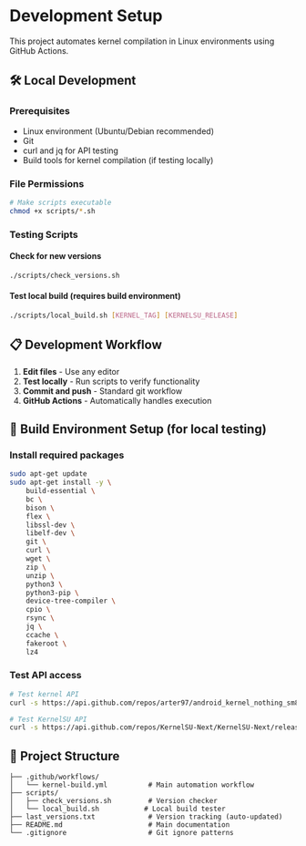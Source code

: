 # Development Setup

This project automates kernel compilation in Linux environments using GitHub Actions.

## 🛠️ Local Development

### Prerequisites

- Linux environment (Ubuntu/Debian recommended)
- Git
- curl and jq for API testing
- Build tools for kernel compilation (if testing locally)

### File Permissions

```bash
# Make scripts executable
chmod +x scripts/*.sh
```

### Testing Scripts

#### Check for new versions

```bash
./scripts/check_versions.sh
```

#### Test local build (requires build environment)

```bash
./scripts/local_build.sh [KERNEL_TAG] [KERNELSU_RELEASE]
```

## 📋 Development Workflow

1. **Edit files** - Use any editor
2. **Test locally** - Run scripts to verify functionality
3. **Commit and push** - Standard git workflow
4. **GitHub Actions** - Automatically handles execution

## 🔧 Build Environment Setup (for local testing)

### Install required packages

```bash
sudo apt-get update
sudo apt-get install -y \
    build-essential \
    bc \
    bison \
    flex \
    libssl-dev \
    libelf-dev \
    git \
    curl \
    wget \
    zip \
    unzip \
    python3 \
    python3-pip \
    device-tree-compiler \
    cpio \
    rsync \
    jq \
    ccache \
    fakeroot \
    lz4
```

### Test API access

```bash
# Test kernel API
curl -s https://api.github.com/repos/arter97/android_kernel_nothing_sm8475/tags | jq -r '.[0].name'

# Test KernelSU API
curl -s https://api.github.com/repos/KernelSU-Next/KernelSU-Next/releases/latest | jq -r '.tag_name'
```

## 📁 Project Structure

```
├── .github/workflows/
│   └── kernel-build.yml          # Main automation workflow
├── scripts/
│   ├── check_versions.sh         # Version checker
│   └── local_build.sh           # Local build tester
├── last_versions.txt             # Version tracking (auto-updated)
├── README.md                     # Main documentation
└── .gitignore                    # Git ignore patterns
```
